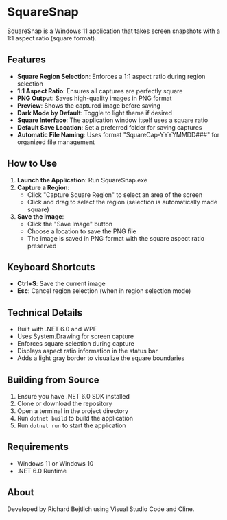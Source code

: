 # SquareSnap

SquareSnap is a Windows 11 application that takes screen snapshots with a 1:1 aspect ratio (square format).

## Features

- **Square Region Selection**: Enforces a 1:1 aspect ratio during region selection
- **1:1 Aspect Ratio**: Ensures all captures are perfectly square
- **PNG Output**: Saves high-quality images in PNG format
- **Preview**: Shows the captured image before saving
- **Dark Mode by Default**: Toggle to light theme if desired
- **Square Interface**: The application window itself uses a square ratio
- **Default Save Location**: Set a preferred folder for saving captures
- **Automatic File Naming**: Uses format "SquareCap-YYYYMMDD###" for organized file management

## How to Use

1. **Launch the Application**: Run SquareSnap.exe
2. **Capture a Region**:
   - Click "Capture Square Region" to select an area of the screen
   - Click and drag to select the region (selection is automatically made square)
3. **Save the Image**:
   - Click the "Save Image" button
   - Choose a location to save the PNG file
   - The image is saved in PNG format with the square aspect ratio preserved

## Keyboard Shortcuts

- **Ctrl+S**: Save the current image
- **Esc**: Cancel region selection (when in region selection mode)

## Technical Details

- Built with .NET 6.0 and WPF
- Uses System.Drawing for screen capture
- Enforces square selection during capture
- Displays aspect ratio information in the status bar
- Adds a light gray border to visualize the square boundaries

## Building from Source

1. Ensure you have .NET 6.0 SDK installed
2. Clone or download the repository
3. Open a terminal in the project directory
4. Run `dotnet build` to build the application
5. Run `dotnet run` to start the application

## Requirements

- Windows 11 or Windows 10
- .NET 6.0 Runtime

## About

Developed by Richard Bejtlich using Visual Studio Code and Cline.
